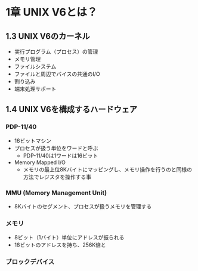 # 1章 UNIX V6とは？

## 1.3 UNIX V6のカーネル

- 実行プログラム（プロセス）の管理
- メモリ管理
- ファイルシステム
- ファイルと周辺でバイスの共通のI/O
- 割り込み
- 端末処理サポート

## 1.4 UNIX V6を構成するハードウェア

### PDP-11/40

- 16ビットマシン
- プロセスが扱う単位をワードと呼ぶ
    - PDP-11/40は1ワードは16ビット
- Memory Mapped I/O
    - メモリの最上位8Kバイトにマッピングし、メモリ操作を行うのと同様の方法でレジスタを操作する事

### MMU (Memory Management Unit)

- 8Kバイトのセグメント、プロセスが扱うメモリを管理する

### メモリ

- 8ビット（1バイト）単位にアドレスが振られる
- 18ビットのアドレスを持ち、256K倍と

### ブロックデバイス
